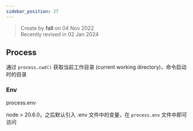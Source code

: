 ```yaml
---
sidebar_position: 27
---
```


> Create by **fall** on 04 Nov 2022<br/>
> Recently revised in 02 Jan 2024

## Process

通过 `process.cwd()` 获取当前工作目录 (current working directory)，命令启动时的目录

### Env

process.env

node > 20.6.0，之后默认引入 .env 文件中的变量，在 `process.env` 文件中即可访问